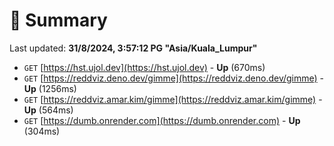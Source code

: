 # 📖 Summary
Last updated: **31/8/2024, 3:57:12 PG "Asia/Kuala_Lumpur"**

- `GET` [https://hst.ujol.dev](https://hst.ujol.dev) - **Up** (670ms)
- `GET` [https://reddviz.deno.dev/gimme](https://reddviz.deno.dev/gimme) - **Up** (1256ms)
- `GET` [https://reddviz.amar.kim/gimme](https://reddviz.amar.kim/gimme) - **Up** (564ms)
- `GET` [https://dumb.onrender.com](https://dumb.onrender.com) - **Up** (304ms)
